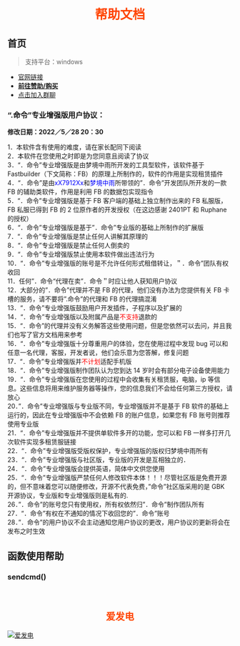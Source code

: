# <span style="display:block;text-align:center;color:orangered;">帮助文档</span>

## 首页

> 支持平台：windows<br>

- [官网链接](https://mlxtgw.cn)<br>
- **[前往赞助/购买](#jump_8)** <br>
- [点击加入群聊](https://jq.qq.com/?_wv=1027&k=mNBDCZD4)<br>

### “.命令”专业增强版用户协议：

**修改日期：2022／5／28 20：30**

1．本软件含有使用的难度，请在家长配同下阅读<br>
2．本软件在您使用之时即是为您同意且阅读了协议<br>
3．“．命令”专业增强版是由梦境中雨所开发的工具型软件，该软件基于 Fastbuilder（下文简称：FB）的原理上所制作的，软件的作用是实现租赁插件<br>
4．“．命令”是由<font color=#0000FF>xX7912Xx</font>和<font color=#0000FF>梦境中雨</font>所带领的”．命令”开发团队所开发的一款 FB 的辅助类软件，作用是利用 FB 的数据包实现指令<br>
5．“．命令”专业增强版是基于 FB 客户端的基础上独立制作出来的 FB 私服版，FB 私服已得到 FB 的 2 位原作者的开发授权（在这边感谢 2401PT 和 Ruphane 的授权）<br>
6．“．命令”专业增强版是基于”．命令”专业版的基础上所制作的扩展版<br>
7．“．命令”专业增强版是禁止任何人讲解其原理的<br>
8．“．命令”专业增强版是禁止任何人倒卖的<br>
9．“．命令”专业增强版禁止使用本软件做出违法行为<br>
10．“．命令”专业增强版的账号是不允许任何形式租借转让，＂．命令”团队有权收回<br>
11．任何”．命令“代理在卖”．命令＂时应让他人获知用户协议<br>
12．大部分的”．命令”代理并不是 FB 的代理，他们没有办法为您提供有关 FB 卡槽的服务，请不要将”.命令”的代理和 FB 的代理搞混淆<br>
13．“．命令”专业增强版鼓励用户开发插件，子程序以及扩展的<br>
14．“．命令”专业增强版以及附属产品是<font color=#FF0000>不支持</font>退款的<br>
15．“．命令”的代理并没有义务解答这些使用问题，但是您依然可以去问，并且我们也写了官方文档用来参考<br>
16．“．命令”专业增强版十分尊重用户的体验，您在使用过程中发现 bug 可以和任意一名代理，客服，开发者说，他们会乐意为您答解，修复问题<br>
17．“．命令”专业增强版并<font color=#FF0000>不计划</font>适配手机版<br>
18．“．命令”专业增强版制作团队认为您到达 14 岁时会有部分电子设备使用能力<br>
19．“．命令”专业增强版在您使用的过程中会收集有关租赁服，电脑，ip 等信息。这些信息将用来维护服务器等操作，您的信息我们不会给任何第三方授权，请放心<br>
20．”．命令”专业增强版与专业版不同，专业增强版并不是基于 FB 软件的基础上运行的，因此在专业增强版中不会依赖 FB 的账户信息，如果您有 FB 账号则推荐使用专业版<br>
21．“．命令”专业增强版并不提供单软件多开的功能，您可以和 FB 一样多打开几次软件实现多租赁服链接<br>
22．“．命令”专业增强版受版权保护，专业增强版的版权归梦境中雨所有<br>
23．“．命令”专业增强版与社区版，专业版的开发是互相独立的．<br>
24．“．命令”专业增强版会提供英语，简体中文供您使用<br>
25．“．命令”专业增强版严禁任何人修改软件本体！！！尽管社区版是免费开源的，但不意味着您可以随便修改，开源不代表免费，”命令”社区版采用的是 GBK 开源协议，专业版和专业增强版则是私有的.<br>
26．”．命令”的账号您只有使用权，所有权依然归”．命令”制作团队所有<br>
27．“．命令”有权在不通知的情况下收回您的”．命令”账号<br>
28．”．命令”的用户协议不会主动通知您用户协议的更改，用户协议的更新将会在发布之时生效<br>

## 函数使用帮助

### sendcmd()

<br>
<a id="jump_8"></a>

## <span style="display:block;text-align:center;color:orangered;">爱发电</span>

[![爱发电](./image/afdian.jpg '爱发电')](https://afdian.net/@DotCS)
